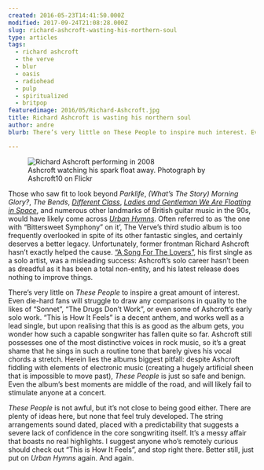 ```yaml
---
created: 2016-05-23T14:41:50.000Z
modified: 2017-09-24T21:08:28.000Z
slug: richard-ashcroft-wasting-his-northern-soul
type: articles
tags:
  - richard ashcroft
  - the verve
  - blur
  - oasis
  - radiohead
  - pulp
  - spiritualized
  - britpop
featuredimage: 2016/05/Richard-Ashcroft.jpg
title: Richard Ashcroft is wasting his northern soul
author: andre
blurb: There’s very little on These People to inspire much interest. Even die-hard fans will struggle to hear Richard Ashcroft at his best.

---
```


<figure class="wide">
  <img src="article-images/filler.jpg" alt="Richard Ashcroft performing in 2008" />
  <figcaption>Ashcroft watching his spark float away. Photograph by Ashcroft10 on Flickr</figcaption>
</figure>

Those who saw fit to look beyond *Parklife*, *(What’s The Story) Morning Glory?*, *The Bends*, [*Different Class*](/reviews/pulp-different-class/), [*Ladies and Gentleman We Are Floating in Space*](/reviews/spiritualized-ladies-and-gentleman-we-are-floating-in-space/), and numerous other landmarks of British guitar music in the 90s, would have likely come across [*Urban Hymns*](/reviews/the-verve-urban-hymns/). Often referred to as ‘the one with “Bittersweet Symphony” on it’, The Verve’s third studio album is too frequently overlooked in spite of its other fantastic singles, and certainly deserves a better legacy. Unfortunately, former frontman Richard Ashcroft hasn’t exactly helped the cause. [“A Song For The Lovers”](https://www.youtube.com/watch?v=3FVwCm1u8mA), his first single as a solo artist, was a misleading success: Ashcroft’s solo career hasn’t been as dreadful as it has been a total non-entity, and his latest release does nothing to improve things.

There’s very little on *These People* to inspire a great amount of interest. Even die-hard fans will struggle to draw any comparisons in quality to the likes of “Sonnet”, “The Drugs Don’t Work”, or even some of Ashcroft’s early solo work. “This is How It Feels” is a decent anthem, and works well as a lead single, but upon realising that this is as good as the album gets, you wonder how such a capable songwriter has fallen quite so far. Ashcroft still possesses one of the most distinctive voices in rock music, so it’s a great shame that he sings in such a routine tone that barely gives his vocal chords a stretch. Herein lies the albums biggest pitfall: despite Ashcroft fiddling with elements of electronic music (creating a hugely artificial sheen that is impossible to move past), *These People* is just so safe and benign. Even the album’s best moments are middle of the road, and will likely fail to stimulate anyone at a concert.

*These People* is not awful, but it’s not close to being good either. There are plenty of ideas here, but none that feel truly developed. The string arrangements sound dated, placed with a predictability that suggests a severe lack of confidence in the core songwriting itself. It’s a messy affair that boasts no real highlights. I suggest anyone who’s remotely curious should check out “This is How It Feels”, and stop right there. Better still, just put on *Urban Hymns* again. And again.